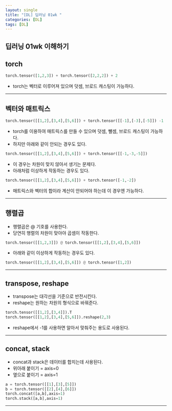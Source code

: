 ```yaml
---
layout: single
title: "[DL] 딥러닝 01wk "
categories: [DL]
tags: [DL]
---
```

딥러닝 01wk 이해하기
---

## torch

```python
torch.tensor([1,2,3]) + torch.tensor([2,2,2]) + 2
```
- torch는 벡터로 이루어져 있으며 덧셈, 브로드 캐스팅이 가능하다.
  
---

## 벡터와 매트릭스

```python
torch.tensor([[1,2],[3,4],[5,6]]) + torch.tensor([[-1],[-3],[-5]]) -1
```
- torch를 이용하여 매트릭스를 만들 수 있으며 덧셈, 뺄셈, 브로드 캐스팅이 가능하다.
- 하지만 아래와 같이 안되는 경우도 있다.

```python
torch.tensor([[1,2],[3,4],[5,6]]) + torch.tensor([[-1,-3,-5]])
```
- 이 경우는 차원이 맞지 않아서 생기는 문제다.
- 아래처럼 이상하게 작동하는 경우도 있다.

```python
torch.tensor([[1,2],[3,4],[5,6]]) + torch.tensor([-1,-2])
```
- 매트릭스와 벡터의 합이라 계산이 안되어야 하는데 이 경우엔 가능하다.

---

## 행렬곱

- 행렬곱은 @ 기호를 사용한다.
- 당연히 행렬의 차원이 맞아야 곱셈이 작동한다.
    
```python
torch.tensor([[1,2,3]]) @ torch.tensor([[1,2],[3,4],[5,6]])
```
- 아래와 같이 이상하게 작동하는 경우도 있다.

```python
torch.tensor([[1,2],[3,4],[5,6]]) @ torch.tensor([1,2])
```

---

## transpose, reshape
- transpose는 대각선을 기준으로 반전시킨다.
- reshape는 원하는 차원의 형식으로 바꿔준다.

```python
torch.tensor([[1,2],[3,4]]).T
torch.tensor([[1,2],[3,4],[5,6]]).reshape(2,3)
```

- reshape에서 -1를 사용하면 알아서 맞춰주는 용도로 사용된다.

---

## concat, stack

- concat과 stack은 데이터를 합치는데 사용된다.
- 위아래 붙이기 = axis=0
- 옆으로 붙이기 = axis=1

```python
a = torch.tensor([[1],[3],[5]])
b = torch.tensor([[2],[4],[6]])
torch.concat([a,b],axis=1)
torch.stack([a,b],axis=1)
```

---









